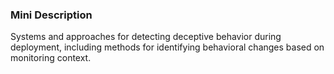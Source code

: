 ### Mini Description

Systems and approaches for detecting deceptive behavior during deployment, including methods for identifying behavioral changes based on monitoring context.

